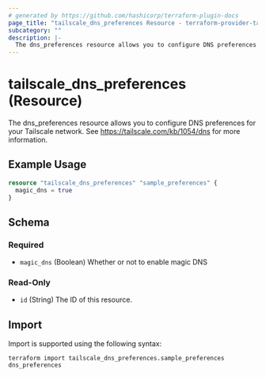 ```yaml
---
# generated by https://github.com/hashicorp/terraform-plugin-docs
page_title: "tailscale_dns_preferences Resource - terraform-provider-tailscale"
subcategory: ""
description: |-
  The dns_preferences resource allows you to configure DNS preferences for your Tailscale network. See https://tailscale.com/kb/1054/dns for more information.
---
```


# tailscale_dns_preferences (Resource)

The dns_preferences resource allows you to configure DNS preferences for your Tailscale network. See https://tailscale.com/kb/1054/dns for more information.

## Example Usage

```terraform
resource "tailscale_dns_preferences" "sample_preferences" {
  magic_dns = true
}
```

<!-- schema generated by tfplugindocs -->
## Schema

### Required

- `magic_dns` (Boolean) Whether or not to enable magic DNS

### Read-Only

- `id` (String) The ID of this resource.

## Import

Import is supported using the following syntax:

```shell
terraform import tailscale_dns_preferences.sample_preferences dns_preferences
```
